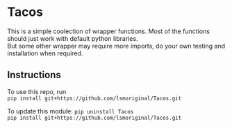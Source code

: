 # Tacos

This is a simple coolection of wrapper functions. Most of the functions should just work with default python libraries.   
But some other wrapper may require more imports, do your own testing and installation when required.  

## Instructions 

To use this repo, run   
`pip install git+https://github.com/lsmoriginal/Tacos.git`

To update this module:
`pip uninstall Tacos`  
`pip install git+https://github.com/lsmoriginal/Tacos.git`
